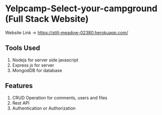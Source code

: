 # Yelpcamp-Select-your-campground (Full Stack Website)

Website Link -> https://still-meadow-02380.herokuapp.com/

## Tools Used

1. Nodejs for server side javascript
2. Express js for server
3. MongodDB for database

## Features

1. CRUD Operation for comments, users and files
2. Rest API
3. Authentication or Authorization 
